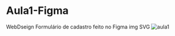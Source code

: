 # Aula1-Figma
WebDseign Formulário de cadastro feito no Figma img SVG 
![aula1](https://user-images.githubusercontent.com/102825850/163288135-76362ca7-9ed3-4d19-bd94-b52fe83b79f1.svg)
